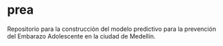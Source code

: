 # prea
Repositorio para la construcción del modelo predictivo para la prevención del Embarazo Adolescente en la ciudad de Medellín.

